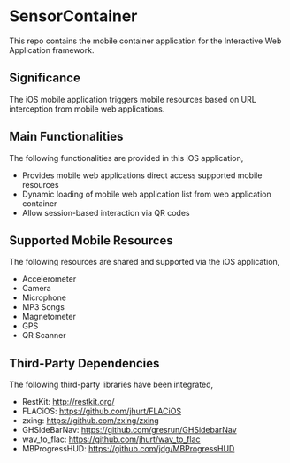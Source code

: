 SensorContainer
===============

This repo contains the mobile container application for the Interactive Web Application framework.


Significance
------------
The iOS mobile application triggers mobile resources based on URL interception from mobile web applications.


Main Functionalities
-------------------
The following functionalities are provided in this iOS application,
* Provides mobile web applications direct access supported mobile resources
* Dynamic loading of mobile web application list from web application container
* Allow session-based interaction via QR codes


Supported Mobile Resources
--------------------------
The following resources are shared and supported via the iOS application,
* Accelerometer
* Camera
* Microphone
* MP3 Songs
* Magnetometer
* GPS
* QR Scanner


Third-Party Dependencies
-----------------------
The following third-party libraries have been integrated,
* RestKit: http://restkit.org/        
* FLACiOS: https://github.com/jhurt/FLACiOS
* zxing: https://github.com/zxing/zxing
* GHSideBarNav: https://github.com/gresrun/GHSidebarNav
* wav_to_flac: https://github.com/jhurt/wav_to_flac
* MBProgressHUD: https://github.com/jdg/MBProgressHUD

